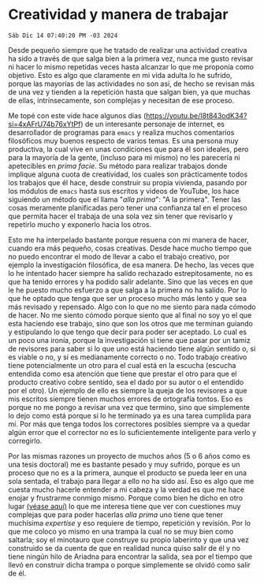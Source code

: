# Creatividad y manera de trabajar

`Sáb Dic 14 07:40:20 PM -03 2024`

Desde pequeño siempre que he tratado de realizar una actividad creativa
ha sido a través de que salga bien a la primera vez,
nunca me gusto revisar ni hacer lo mismo repetidas veces hasta alcanzar
lo que me proponía como objetivo.
Esto es algo que claramente en mi vida adulta lo he sufrido,
porque las mayorías de las actividades no son así,
de hecho se revisan más de una vez y tienden a la repetición
hasta que salgan bien,
ya que muchas de ellas, intrínsecamente, son complejas y necesitan de ese proceso.

Me topé con este vide hace algunos días
(<https://youtu.be/I8t843odK34?si=4xAFrU74b76xYtPf>)
de un interesante personaje de internet,
es desarrollador de programas para `emacs` y
realiza muchos comentarios filosóficos
muy buenos respecto de varios temas.
Es una persona muy productiva,
la cual vive en unas condiciones que para él son ideales,
pero para la mayoría de la gente,
(incluso para mi mismo)
no les parecería ni apetecibles en *prima facie*.
Su método para realizar trabajos donde implique alguna cuota de creatividad,
los cuales son prácticamente todos los trabajos que él hace,
desde construir su propia vivienda, pasando por los módulos de `emacs`
hasta sus escritos y videos de YouTube,
los hace siguiendo un método que el llama "*alla prima*": "A la primera".
Tener las cosas meramente planificadas pero
tener una confianza tal en el proceso que permita hacer el trabaja
de una sola vez sin tener que revisarlo y repetirlo mucho
y exponerlo hacia los otros.

Esto me ha interpelado bastante porque resuena con mi manera de hacer,
cuando era más pequeño, cosas creativas.
Desde hace mucho tiempo que no puedo encontrar el modo de llevar a cabo
el trabajo creativo, por ejemplo la investigación filosófica, de esa manera.
De hecho, las veces que lo he intentado hacer siempre ha salido rechazado estrepitosamente,
no es que ha tenido errores y ha podido salir adelante.
Sino que las veces en que le he puesto mucho esfuerzo a que salga a la primera no ha salido.
Por lo que he optado que tenga que ser un proceso mucho más lento y
que sea más revisado y repensado.
Algo con lo que no me siento para nada cómodo de hacer.
No me siento cómodo porque siento que al final no soy yo el que esta haciendo
ese trabajo, sino que son los otros que me terminan guiando y estipulando
lo que tengo que decir para poder ser aceptado.
Lo cual es un poco una ironía,
porque la investigación si tiene que pasar por un tamiz de revisores
para saber si lo que uno está haciendo tiene algún sentido o,
si es viable o no, y si es medianamente correcto o no.
Todo trabajo creativo tiene potencialmente un otro para el cual está en la escucha
(escucha entendida como esa atención que tiene que prestar el otro para que
el producto creativo cobre sentido, sea el dado por su autor o el entendido por el otro).
Un ejemplo de ello es siempre la queja de los revisores a que
mis escritos siempre tienen muchos errores de ortografía tontos.
Eso es porque no me pongo a revisar una vez que termino,
sino que simplemente lo dejo como está porque si lo he terminado ya es una tarea cumplida para mí.
Por más que tenga todos los correctores posibles siempre va a quedar algún error
que el corrector no es lo suficientemente inteligente para verlo y corregirlo.

Por las mismas razones un proyecto de muchos años (5 o 6 años como es una tesis doctoral)
me es bastante pesado y muy sufrido,
porque es un proceso que no es a la primera,
aunque el producto se pueda leer en una sola sentada,
el trabajo para llegar a ello no ha sido así.
Eso es algo que me cuesta mucho hacerle entender a mi cabeza y
la verdad es que me hace enojar y frustrarme conmigo mismo.
Porque como bien he dicho en otro lugar [(véase aquí)](./motivacion-accion.md)
lo que me interesa tiene que ver con cuestiones muy complejas
que para poder hacerlas *alla prima* uno tiene que tener muchísima *expertise*
y eso requiere de tiempo, repetición y revisión.
Por lo que me coloco yo mismo en una trampa la cual no se muy bien como saltarla;
soy el minotauro que construye su propio laberinto y
que una vez construido se da cuenta de que en realidad nunca quiso
salir de él y no tiene ningún hilo de Ariadna para encontrar la salida,
sea por el tiempo que llevó en construir dicha trampa o
porque simplemente se olvidó como salir de él.
